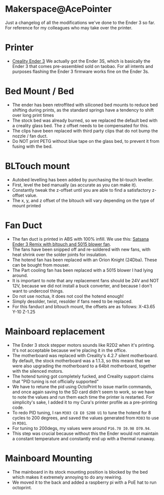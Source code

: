 # Makerspace@AcePointer
Just a changelog of all the modifications we've done to the Ender 3 so far. For reference for my colleagues who may take over the printer.

# Printer
- [Creality Ender 3](https://www.creality.com/goods-detail/ender-3-3d-printer)
We actually got the Ender 3S, which is basically the Ender 3 that comes pre-assembled sold on taobao. For all intents and purposes flashing the Ender 3 firmware works fine on the Ender 3s.

# Bed Mount / Bed
- The ender has been retroffited with siliconed bed mounts to reduce bed shifting during prints, as the standard springs have a tendency to shift over long print times
- The stock bed was already burned, so we replaced the default bed with a creality glass bed. The z offset needs to be compensated for this.
- The clips have been replaced with third party clips that do not bump the nozzle / fan duct.
- Do NOT print PETG without blue tape on the glass bed, to prevent it from fusing with the bed.

# BLTouch mount
- Autobed levelling has been added by purchasing the bl-touch leveller.
- First, level the bed manually (as accurate as you can make it). 
- Constantly tweak the z-offset until you are able to find a satisfactory z-offset value.
- The x, y, and z offset of the bltouch will vary depending on the type of mount printed

# Fan Duct
- The fan duct is printed in ABS with 100% infill. We use this: [Satsana Ender 3 Remix with bltouch and 5015 blower fan](https://www.thingiverse.com/thing:4647053).
- The fans have been snipped off and re-soldered with new fans, with heat shrink over the solder joints for insulation.
- The hotend fan has been replaced with an Orion Knight (24Dba). These can be bought from mouser.
- The Part cooling fan has been replaced with a 5015 blower I had lying around.
- It is important to note that any replacement fans should be 24V and NOT 12V, because we did not install a buck converter, and because I don't want to undercool things.
- Do not use noctua, it does not cool the hotend enough!
- Simply desolder, twist, resolder if fans need to be replaced.
- For this fanduct and bltouch mount, the offsets are as follows:  X-43.65 Y-10 Z-1.25 

# Mainboard replacement
- The Ender 3 stock stepper motors sounds like R2D2 when it's printing. It's not acceptable because we're placing it in the office.
- The motherboard was replaced with Creality's 4.2.7 silent motherboard. By default, the stock motherboard was a 1.1.3, so this means that we were also upgrading the motherboard to a 64bit motherboard, together with the silenced motors.
- The hotend tuning got completely fucked, and Creality support claims that "PID tuning is not officially supported"
- We have to retune the pid using OctoPrint to issue marlin commands, and once again saving to the SD card didn't seem to work, so we have to note the values and run them each time the printer is restarted. For simplicity's sake, I added it to my Cura's printer profile as a pre-printing code.
- To redo PID tuning, I ran `M303 C8 E0 S200 U1` to tune the hotend for 8 cycles to 200 degrees, and saved the values generated from `M303` to use in `M301`.
- For tuning to 200degs, my values were around `P16.70 I0.98 D70.94`.
- This step was crucial because without this the Ender would not maintain a constant temperature  and constantly end up with a thermal runaway.

# Mainboard Mounting
- The mainboard in its stock mounting position is blocked by the bed which makes it extremely annoying to do any rewiring.
- We moved it to the back and added a raspberry pi with a PoE hat to run octoprint.

